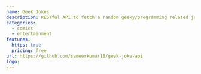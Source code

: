 ```yaml
---
name: Geek Jokes
description: RESTful API to fetch a random geeky/programming related joke for use in all sorts of applications.
categories:
  - comics
  - entertainment
features:
  https: true
  pricing: free
url: https://github.com/sameerkumar18/geek-joke-api
logo:
---
```


